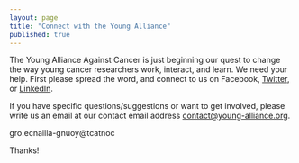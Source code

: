 ```yaml
---
layout: page
title: "Connect with the Young Alliance"
published: true
---
```


The Young Alliance Against Cancer is just beginning our quest to change the way young cancer researchers work, interact, and learn.  We need your help.  First please spread the word, and connect to us on Facebook, <a href="https://twitter.com/youngallianceAC">Twitter</a>, or <a href="https://de.linkedin.com/pub/young-alliance-against-cancer/108/1b3/9a2">LinkedIn</a>.

If you have specific questions/suggestions or want to get involved, please write us an email at our contact email address <a href="mailto:contact@young-alliance.org">contact@young-alliance.org</a>.  

<span class="reverse">gro.ecnailla-gnuoy@tcatnoc</span>


Thanks!
